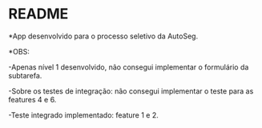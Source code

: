# README

*App desenvolvido para o processo seletivo da AutoSeg.

*OBS:

-Apenas nível 1 desenvolvido, não consegui implementar o formulário da subtarefa.

-Sobre os testes de integração: não consegui implementar o teste para as features 4 e 6.

-Teste integrado implementado: feature 1 e 2.